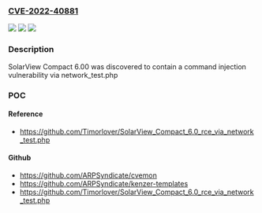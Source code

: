 ### [CVE-2022-40881](https://cve.mitre.org/cgi-bin/cvename.cgi?name=CVE-2022-40881)
![](https://img.shields.io/static/v1?label=Product&message=n%2Fa&color=blue)
![](https://img.shields.io/static/v1?label=Version&message=n%2Fa&color=blue)
![](https://img.shields.io/static/v1?label=Vulnerability&message=n%2Fa&color=brighgreen)

### Description

SolarView Compact 6.00 was discovered to contain a command injection vulnerability via network_test.php

### POC

#### Reference
- https://github.com/Timorlover/SolarView_Compact_6.0_rce_via_network_test.php

#### Github
- https://github.com/ARPSyndicate/cvemon
- https://github.com/ARPSyndicate/kenzer-templates
- https://github.com/Timorlover/SolarView_Compact_6.0_rce_via_network_test.php

